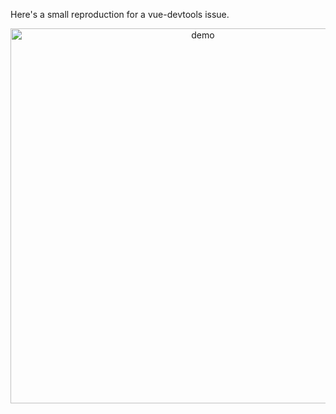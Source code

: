 Here's a small reproduction for a vue-devtools issue.

<p align="center"><img width="600px" src="https://raw.githubusercontent.com/andreiglingeanu/vue-devtools-bug-reproduction/master/media/demo.gif" alt="demo"></p>

